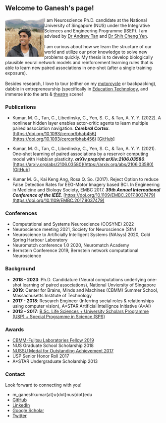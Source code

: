 ## Welcome to Ganesh's page!

<img align="left" src="ganesh_informal_square.jpg" width="25%" id="hp"/> 

<body>
I am Neuroscience Ph.D. candidate at the National University of Singapore (NUS) under the Integrative Sciences and Engineering Programme (ISEP).
I am advised by <a href="https://nus.edu.sg/lsi/principal-investigators-3/dr-andrew-tan-yong-yi/">Dr Andrew Tan</a> and 
<a href="https://cde.nus.edu.sg/idp/staff/yen-shih-cheng/">Dr Shih Cheng Yen</a>. 
<br>
<br>
I am curious about how we learn the structure of our world and utilize our prior knowledge to solve new problems quickly. 
My thesis is to develop biologically plausible neural network models and reinforcement learning rules that is able to 
learn new paired associations in one-shot (after a single training exposure). 
<br>
<br>
Besides research, I love to tour (either on my 
<a href="https://news.nus.edu.sg/record-breaking-trip-to-gain-experience/">motorcycle</a> or backpacking), 
dabble in entrepreneurship (specifically in <a href="https://nugen.ai">Education Technology</a>, 
and immerse into the arts & 
<a href="https://news.nus.edu.sg/news-reports/sangae-muzhangu-won-gold-saadhana-project-won-platinum">theatre</a> scene!
</body>


### Publications

- Kumar, M. G., Tan, C., Libedinsky, C., Yen, S. C., & Tan, A. Y. Y. (2022). A nonlinear hidden layer enables actor-critic agents to learn multiple paired association navigation. ***Cerebral Cortex***. [https://doi.org/10.1093/cercor/bhab456](https://doi.org/10.1093/cercor/bhab456) [[GitHub](https://github.com/mgkumar138/TDHL_6PA)]

- Kumar, M. G., Tan, C., Libedinsky, C., Yen, S. C., & Tan, A. Y. Y. (2021). One-shot learning of paired associations by a reservoir computing model with Hebbian plasticity. ***arXiv preprint arXiv:2106.03580***. [https://arxiv.org/abs/2106.03580](https://arxiv.org/abs/2106.03580) [[GitHub](https://github.com/mgkumar138/Oneshot_Reservoir)]

- Kumar M. G., Kai Keng Ang, Rosa Q. So. (2017). Reject Option to reduce False Detection Rates for EEG-Motor Imagery based BCI. In Engineering in Medicine and Biology Society, EMBC 2017. ***39th Annual International Conference of the IEEE***. [https://doi.org/10.1109/EMBC.2017.8037479](https://doi.org/10.1109/EMBC.2017.8037479)


### Conferences

- Computational and Systems Neuroscience (COSYNE) 2022
- Neuroscience meeting 2021, Society for Neuroscience (SfN)
- Neuroscience to Artificially Intelligent Systems (NAIsys) 2020, Cold Spring Harbour Laboratory
- Neuromatch conference 1.0 2020, Neuromatch Academy 
- Bernstein Conference 2019, Bernstein network computational Neuroscience

### Background

- **2018 - 2023**: Ph.D. Candidature (Neural computations underlying one-shot learning of paired associations), National Unviersity of Singapore
- **2019**: Center for Brains, Minds and Machines (CBMM) Summer School, Massachusetts Institute of Technology
- **2017 - 2018**: Research Engineer (Inferring social roles & relationships using computer vision), A\*STAR Artificial Intellignce Initiative (A\*AI)
- **2013 - 2017**: [B.Sc. Life Sciences + University Scholars Programme (USP) + Special Programme in Science (SPS)](https://www.facebook.com/nus.singapore/videos/10155508729748540/)

### Awards

- [CBMM-Fujitsu Laboratories Fellow 2019](https://cbmm.mit.edu/summer-school/fellows)
- NUS Graduate School Scholarship 2018
- [NUSSU Medal for Outstanding Achievement 2017](https://www.usp.nus.edu.sg/curriculum/awards-and-recognition/award-winners-of-class-2017/)
- USP Senior Honor Roll 2017
- A\*STAR Undergraduate Scholarship 2013

### Contact

Look forward to connecting with you!
+ m_ganeshkumar{at}u{dot}nus{dot}edu
+ [GitHub](www.github.com/mgkumar138)
+ [LinkedIn](www.linkedin.com/in/m-ganesh-kumar)
+ [Google Scholar](https://scholar.google.com/citations?hl=en&user=sFfy1q4AAAAJ)
+ [Twitter](https://twitter.com/Ganeshk92)

